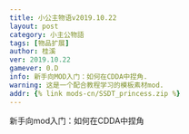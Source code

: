 ```yaml
---
title: 小公主物语v2019.10.22
layout: post
category: 小主公物語  
tags: [物品扩展]
author: 桂溪  
ver: 2019.10.22
gamever: 0.D
info: 新手向MOD入门：如何在CDDA中捏角.  
warning: 这是一个配合教程学习的模板素材mod. 
addr: {% link mods-cn/SSDT_princess.zip %}
---
```

新手向mod入门：如何在CDDA中捏角   
